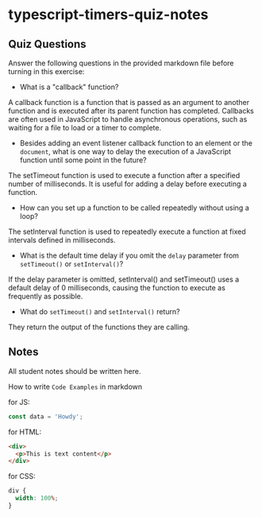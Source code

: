 # typescript-timers-quiz-notes

## Quiz Questions

Answer the following questions in the provided markdown file before turning in this exercise:

- What is a "callback" function?

A callback function is a function that is passed as an argument to another function and is executed after its parent function has completed. Callbacks are often used in JavaScript to handle asynchronous operations, such as waiting for a file to load or a timer to complete.

- Besides adding an event listener callback function to an element or the `document`, what is one way to delay the execution of a JavaScript function until some point in the future?

The setTimeout function is used to execute a function after a specified number of milliseconds. It is useful for adding a delay before executing a function.

- How can you set up a function to be called repeatedly without using a loop?

The setInterval function is used to repeatedly execute a function at fixed intervals defined in milliseconds.

- What is the default time delay if you omit the `delay` parameter from `setTimeout()` or `setInterval()`?

If the delay parameter is omitted, setInterval() and setTimeout() uses a default delay of 0 milliseconds, causing the function to execute as frequently as possible.

- What do `setTimeout()` and `setInterval()` return?

They return the output of the functions they are calling.

## Notes

All student notes should be written here.

How to write `Code Examples` in markdown

for JS:

```javascript
const data = 'Howdy';
```

for HTML:

```html
<div>
  <p>This is text content</p>
</div>
```

for CSS:

```css
div {
  width: 100%;
}
```
